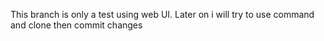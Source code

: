 This branch is only a test using web UI. Later on i will try to use command and clone then commit changes
